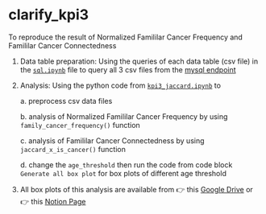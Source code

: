 # clarify_kpi3

To reproduce the result of Normalized Famililar Cancer Frequency and Famililar Cancer Connectedness

1. Data table preparation: Using the queries of each data table (csv file) in the [`sql.ipynb`](https://github.com/SDM-TIB/clarify_kpi3/blob/main/sql.ipynb) file to query all 3 csv files from the [mysql endpoint](https://labs.tib.eu/sdm/mysql/db_structure.php?server=1&db=SLCG_UPM_v5.0)

2. Analysis: Using the python code from [`kpi3_jaccard.ipynb`](https://github.com/SDM-TIB/clarify_kpi3/blob/main/kpi3_jacard.ipynb) to 
   
   a. preprocess csv data files
   
   b. analysis of Normalized Famililar Cancer Frequency by using `family_cancer_frequency()` function
   
   c. analysis of Famililar Cancer Connectedness by using `jaccard_x_is_cancer()` function
   
   d. change the `age_threshold` then run the code from code block `Generate all box plot` for box plots of different age threshold
   
3. All box plots of this analysis are available from 👉 this [Google Drive](https://drive.google.com/drive/folders/1U3JEYoJuvgvvOfuGKktOQ3bhSzU_PKDw) or 👉 this [Notion Page](https://www.notion.so/Comparing-age-threshold-55-60-65-a930e78e3f2c4be59b5a506c549f810f)
